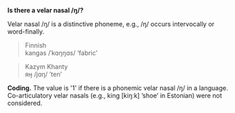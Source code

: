 **Is there a velar nasal /ŋ/?**

Velar nasal /ŋ/ is a distinctive phoneme, e.g., /ŋ/ occurs intervocally or word-finally.

>Finnish<br/>
>kangas /ˈkɑŋŋɑs/ ‘fabric’

>Kazym Khanty<br/>
>яӈ /jɑŋ/ ’ten’

**Coding.** The value is '1' if there is a phonemic velar nasal /ŋ/ in a language. Co-articulatory velar nasals (e.g., king [kiŋːk] ’shoe’ in Estonian) were not considered.

